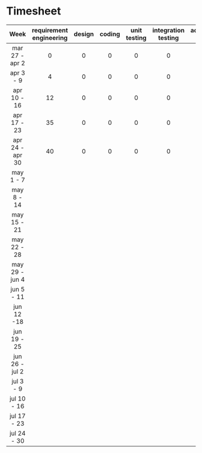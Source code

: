 # Timesheet

<!-- Report in this table the effort (in person hours) spent per week, per activity, per team. 
[One person hour is the effort of one person working one hour.
Two person hours is the effort of one person working 2 hours, or 2 persons working one hour. And so on.]
You have to sum the working hours of each component of the team.
Count only effort spent on EZWallet (so do not count effort spent in virtual labs, studying, lessons)

These figures will not be used to evaluate neither the project nor the team, they are meant as practical application of basic project management. -->

| Week | requirement engineering | design | coding | unit testing | integration testing | acceptance testing | management | git maven |
|:-----------:|:--------:|:-----------:|:-----------:|:----------:|:------------:|:---------------:|:-------------:|:--------------:|
| mar 27 - apr 2 | 0 | 0 | 0 | 0 | 0 | 0 | 0 | 0 |
| apr 3 - 9 | 4 | 0 | 0 | 0 | 0 | 0 | 0 | 0 |
| apr 10 - 16| 12 | 0 | 0 | 0 | 0 | 0 | 0 | 0 | 
| apr 17 - 23|35 |0 |0 |0 |0 |0 |0 |0 | 
| apr 24 - apr 30 |40 | 0| 0| 0| 0| 0| 0| 0| 
| may 1 - 7  | | | | | | | | | 
| may 8 - 14| | | | | | | | | 
| may 15 - 21| | | | | | | | | 
| may 22 - 28| | | | | | | | | 
| may 29 - jun 4 | | | | | | | | | 
| jun 5 - 11 | | | | | | | | | 
| jun 12 -18 | | | | | | | | | 
| jun 19 - 25 | | | | | | | | | 
| jun 26 - jul 2 | | | | | | | | | 
| jul 3 - 9 | | | | | | | | | 
| jul 10 - 16 | | | | | | | | |
| jul 17 - 23 | | | | | | | | |
| jul 24 - 30 | | | | | | | | |
